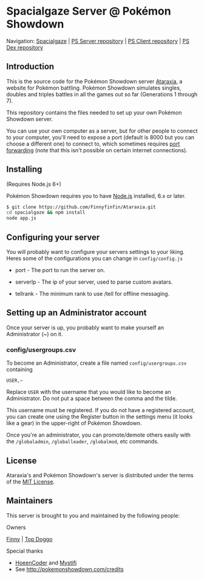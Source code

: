 ﻿Spacialgaze Server @ Pokémon Showdown
========================================================================

Navigation: [Spacialgaze][1] | [PS Server repository][10] | [PS Client repository][2] | [PS Dex repository][3]

  [1]: http://ataraxia.psim.us/
  [2]: https://github.com/Zarel/Pokemon-Showdown-Client
  [3]: https://github.com/Zarel/Pokemon-Showdown-Dex
  [10]: https://github.com/Zarel/Pokemon-Showdown


Introduction
------------------------------------------------------------------------

This is the source code for the Pokémon Showdown server [Ataraxia][4], a website for Pokémon battling. Pokémon Showdown simulates singles, doubles and triples battles in all the games out so far (Generations 1 through 7).

This repository contains the files needed to set up your own Pokémon Showdown server.

You can use your own computer as a server, but for other people to connect to your computer, you'll need to expose a port (default is 8000 but you can choose a different one) to connect to, which sometimes requires [port forwarding][5] (note that this isn't possible on certain internet connections).

  [4]: http://ataraxia.psim.us/
  [5]: http://en.wikipedia.org/wiki/Port_forwarding


Installing
------------------------------------------------------------------------

(Requires Node.js 6+)

Pokémon Showdown requires you to have [Node.js][6] installed, 6.x or later.

```bash
$ git clone https://github.com/Finnyfinfin/Ataraxia.git
cd spacialgaze && npm install
node app.js
```

  [6]: https://nodejs.org/

Configuring your server
------------------------------------------------------------------------

You will probably want to configure your servers settings to your liking.
Heres some of the configurations you can change in `config/config.js`

- port - The port to run the server on.

- serverIp - The ip of your server, used to parse custom avatars.

- tellrank - The minimum rank to use /tell for offline messaging.

Setting up an Administrator account
------------------------------------------------------------------------

Once your server is up, you probably want to make yourself an Administrator (~) on it.

### config/usergroups.csv

To become an Administrator, create a file named `config/usergroups.csv` containing

    USER,~

Replace `USER` with the username that you would like to become an Administrator. Do not put a space between the comma and the tilde.

This username must be registered. If you do not have a registered account, you can create one using the Register button in the settings menu (it looks like a gear) in the upper-right of Pokémon Showdown.

Once you're an administrator, you can promote/demote others easily with the `/globaladmin`, `/globalleader`, `/globalmod`, etc commands.

License
------------------------------------------------------------------------

Ataraxia's and Pokémon Showdown's server is distributed under the terms of the [MIT License][9].

  [9]: https://github.com/Finnyfinfin/Ataraxia/blob/master/LICENSE


Maintainers
------------------------------------------------------------------------

This server is brought to you and maintained by the following people:

Owners

[Finny](https://github.com/Finnyfinfin) | [Top Doggo](https://github.com/KevinMech)


Special thanks

- [HoeenCoder](https://github.com/HoeenCoder) and [Mystifi](https://github.com/Mystifi)
- See http://pokemonshowdown.com/credits
